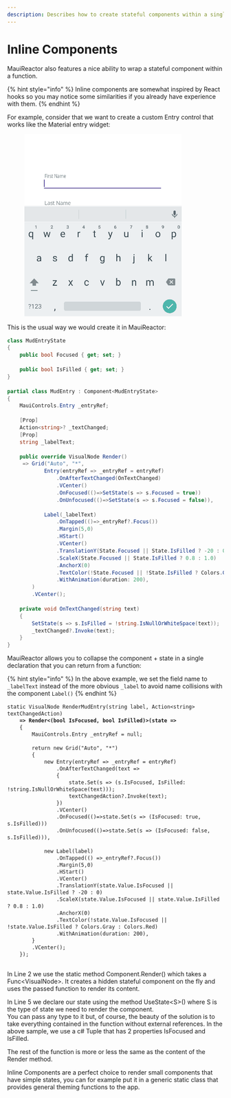 ```yaml
---
description: Describes how to create stateful components within a single function
---
```


# Inline Components

MauiReactor also features a nice ability to wrap a stateful component within a function.

{% hint style="info" %}
Inline components are somewhat inspired by React hooks so you may notice some similarities if you already have experience with them.
{% endhint %}

For example, consider that we want to create a custom Entry control that works like the Material entry widget:

<figure><img src="../../.gitbook/assets/TestMudEntry.gif" alt=""><figcaption></figcaption></figure>

This is the usual way we would create it in MauiReactor:

```csharp
class MudEntryState
{
    public bool Focused { get; set; }

    public bool IsFilled { get; set; }
}

partial class MudEntry : Component<MudEntryState>
{
    MauiControls.Entry _entryRef;
    
    [Prop]
    Action<string>? _textChanged;
    [Prop]
    string _labelText;

    public override VisualNode Render()
     => Grid("Auto", "*",
            Entry(entryRef => _entryRef = entryRef)
                .OnAfterTextChanged(OnTextChanged)
                .VCenter()
                .OnFocused(()=>SetState(s => s.Focused = true))
                .OnUnfocused(()=>SetState(s => s.Focused = false)),

            Label(_labelText)                
                .OnTapped(()=>_entryRef?.Focus())
                .Margin(5,0)
                .HStart()
                .VCenter()
                .TranslationY(State.Focused || State.IsFilled ? -20 : 0)
                .ScaleX(State.Focused || State.IsFilled ? 0.8 : 1.0)
                .AnchorX(0)
                .TextColor(!State.Focused || !State.IsFilled ? Colors.Gray : Colors.Red)
                .WithAnimation(duration: 200),
        )
        .VCenter();    

    private void OnTextChanged(string text)
    {
        SetState(s => s.IsFilled = !string.IsNullOrWhiteSpace(text));
        _textChanged?.Invoke(text);
    }
}
```

MauiReactor allows you to collapse the component + state in a single declaration that you can return from a function:

{% hint style="info" %}
In the above example, we set the field name to `_labelText` instead of the more obvious `_label` to avoid name collisions with the component `Label()`&#x20;
{% endhint %}

<pre class="language-csharp" data-line-numbers><code class="lang-csharp">static VisualNode RenderMudEntry(string label, Action&#x3C;string> textChangedAction)
<strong>    => Render&#x3C;(bool IsFocused, bool IsFilled)>(state =>
</strong>    {
        MauiControls.Entry _entryRef = null;

        return new Grid("Auto", "*")
        {
            new Entry(entryRef => _entryRef = entryRef)
                .OnAfterTextChanged(text =>
                {
                    state.Set(s => (s.IsFocused, IsFilled: !string.IsNullOrWhiteSpace(text)));
                    textChangedAction?.Invoke(text);
                })
                .VCenter()
                .OnFocused(()=>state.Set(s => (IsFocused: true, s.IsFilled)))
                .OnUnfocused(()=>state.Set(s => (IsFocused: false, s.IsFilled))),

            new Label(label)
                .OnTapped(() =>_entryRef?.Focus())
                .Margin(5,0)
                .HStart()
                .VCenter()
                .TranslationY(state.Value.IsFocused || state.Value.IsFilled ? -20 : 0)
                .ScaleX(state.Value.IsFocused || state.Value.IsFilled ? 0.8 : 1.0)
                .AnchorX(0)
                .TextColor(!state.Value.IsFocused || !state.Value.IsFilled ? Colors.Gray : Colors.Red)
                .WithAnimation(duration: 200),
        }
        .VCenter();
    });

</code></pre>

In Line 2 we use the static method Component.Render() which takes a Func\<VisualNode>. It creates a hidden stateful component on the fly and uses the passed function to render its content.

In Line 5 we declare our state using the method UseState\<S>() where S is the type of state we need to render the component.\
You can pass any type to it but, of course, the beauty of the solution is to take everything contained in the function without external references. In the above sample, we use a c# Tuple that has 2 properties IsFocused and IsFilled.

The rest of the function is more or less the same as the content of the Render method.

Inline Components are a perfect choice to render small components that have simple states, you can for example put it in a generic static class that provides general theming functions to the app.
